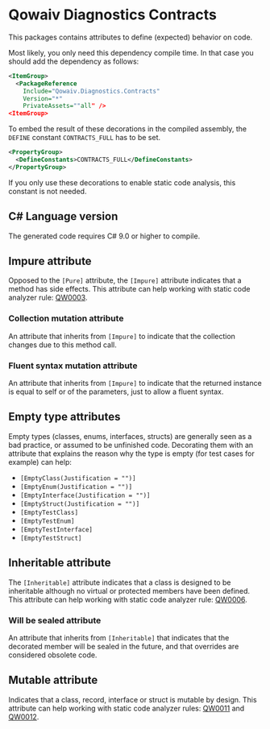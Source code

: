 # Qowaiv Diagnostics Contracts
This packages contains attributes to define (expected) behavior on code.

Most likely, you only need this dependency compile time. In that case you
should add the dependency as follows:

``` XML
<ItemGroup>
  <PackageReference
    Include="Qowaiv.Diagnostics.Contracts"
    Version="*"
    PrivateAssets=""all" />
<ItemGroup>
```

To embed the result of these decorations in the compiled assembly, the `DEFINE`
constant `CONTRACTS_FULL` has to be set.

``` XML
<PropertyGroup>
  <DefineConstants>CONTRACTS_FULL</DefineConstants>
</PropertyGroup>
```

If you only use these decorations to enable static code analysis, this constant
is not needed.

## C# Language version
The generated code requires C# 9.0 or higher to compile.

## Impure attribute
Opposed to the `[Pure]` attribute, the `[Impure]` attribute indicates that a
method has side effects. This attribute can help working with static code 
analyzer rule: [QW0003](https://github.com/Qowaiv/qowaiv-analyzers/blob/main/rules/QW0003.md).

### Collection mutation attribute
An attribute that inherits from `[Impure]` to indicate that the collection
changes due to this method call.

### Fluent syntax mutation attribute
An attribute that inherits from `[Impure]` to indicate that the returned
instance is equal to self or of the parameters, just to allow a fluent syntax.

## Empty type attributes
Empty types (classes, enums, interfaces, structs) are generally seen as a bad
practice, or assumed to be unfinished code. Decorating them with an attribute
that explains the reason why the type is empty (for test cases for example)
can help:

* `[EmptyClass(Justification = "")]`
* `[EmptyEnum(Justification = "")]`
* `[EmptyInterface(Justification = "")]`
* `[EmptyStruct(Justification = "")]`
* `[EmptyTestClass]`
* `[EmptyTestEnum]`
* `[EmptyTestInterface]`
* `[EmptyTestStruct]`


## Inheritable attribute
The `[Inheritable]` attribute indicates that a class is designed to be
inheritable although no virtual or protected members have been defined.
This attribute can help working with static code analyzer rule: [QW0006](https://github.com/Qowaiv/qowaiv-analyzers/blob/main/rules/QW0006.md).

### Will be sealed attribute
An attribute that inherits from `[Inheritable]` that indicates that the
decorated member will be sealed in the future, and that overrides are considered
obsolete code.

## Mutable attribute
Indicates that a class, record, interface or struct is mutable by design.
This attribute can help working with static code analyzer rules:
[QW0011](https://github.com/Qowaiv/qowaiv-analyzers/blob/main/rules/QW0011.md)
and [QW0012](https://github.com/Qowaiv/qowaiv-analyzers/blob/main/rules/QW0012.md).
